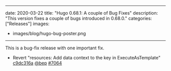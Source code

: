 
---
date: 2020-03-22
title: "Hugo 0.68.1: A couple of Bug Fixes"
description: "This version fixes a couple of bugs introduced in 0.68.0."
categories: ["Releases"]
images:
- images/blog/hugo-bug-poster.png

---

	

This is a bug-fix release with one important fix.

* Revert "resources: Add data context to the key in ExecuteAsTemplate" [c9dc316a](https://github.com/gohugoio/hugo/commit/c9dc316ad160e78c9dff4e75313db4cac8ea6414) [@bep](https://github.com/bep) [#7064](https://github.com/gohugoio/hugo/issues/7064)



